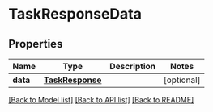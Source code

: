 # TaskResponseData

## Properties
Name | Type | Description | Notes
------------ | ------------- | ------------- | -------------
**data** | [**TaskResponse**](TaskResponse.md) |  | [optional] 

[[Back to Model list]](../README.md#documentation-for-models) [[Back to API list]](../README.md#documentation-for-api-endpoints) [[Back to README]](../README.md)

